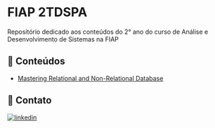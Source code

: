 
# FIAP 2TDSPA

Repositório dedicado aos conteúdos do 2° ano do curso de Análise e Desenvolvimento de Sistemas na FIAP

## 📒 Conteúdos

 - [Mastering Relational and Non-Relational Database](https://github.com/mtslma/fiap-2tdspa/tree/main/relation-non-relational-database)


 
## 📩 Contato
[![linkedin](https://img.shields.io/badge/linkedin-0A66C2?style=for-the-badge&logo=linkedin&logoColor=white)](https://www.linkedin.com/in/mtslma)


